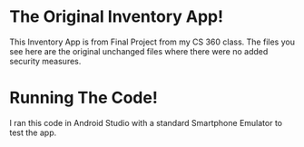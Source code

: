# The Original Inventory App!
This Inventory App is from Final Project from my CS 360 class. The files you see here are the original unchanged files where there were no added security measures.

# Running The Code!
I ran this code in Android Studio with a standard Smartphone Emulator to test the app.

